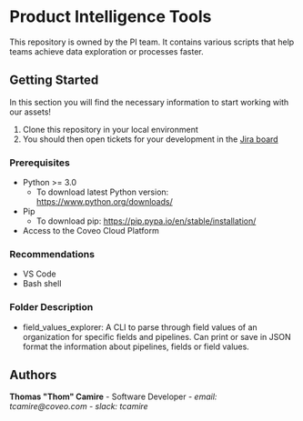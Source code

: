 # Product Intelligence Tools

This repository is owned by the PI team. It contains various scripts that help teams achieve data exploration or processes faster.

## Getting Started

In this section you will find the necessary information to start working with our assets!

1. Clone this repository in your local environment
2. You should then open tickets for your development in the [Jira board](https://coveord.atlassian.net/jira/software/projects/DASH/boards/935)

### Prerequisites

- Python >= 3.0
  - To download latest Python version: https://www.python.org/downloads/
- Pip
  - To download pip: https://pip.pypa.io/en/stable/installation/
- Access to the Coveo Cloud Platform

### Recommendations

- VS Code
- Bash shell

### Folder Description

- field_values_explorer: A CLI to parse through field values of an organization for specific fields and pipelines. Can print or save in JSON format the information about pipelines, fields or field values.

## Authors

**Thomas "Thom" Camire** - Software Developer - _email: tcamire@coveo.com_ - _slack: tcamire_
